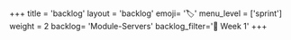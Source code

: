 +++
title = 'backlog'
layout = 'backlog'
emoji= '🏷️'
menu_level = ['sprint']
weight = 2
backlog= 'Module-Servers'
backlog_filter='📅 Week 1'
+++
